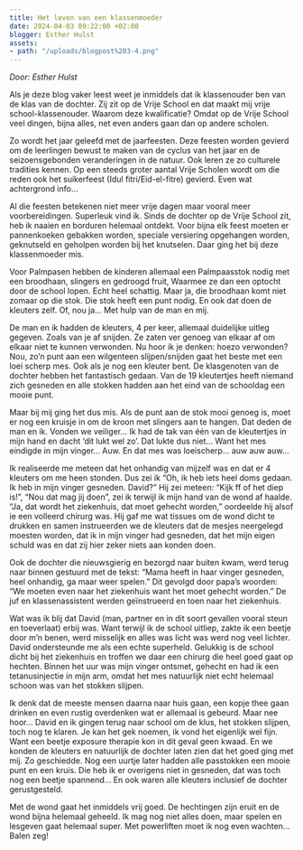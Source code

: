 ```yaml
---
title: Het leven van een klassenmoeder
date: 2024-04-03 09:22:00 +02:00
blogger: Esther Hulst
assets:
- path: "/uploads/blogpost%203-4.png"
---
```


*Door: Esther Hulst*

Als je deze blog vaker leest weet je inmiddels dat ik klassenouder ben van de klas van de dochter. Zij zit op de Vrije School en dat maakt mij vrije school-klassenouder. Waarom deze kwalificatie? Omdat op de Vrije School veel dingen, bijna alles, net even anders gaan dan op andere scholen. 

Zo wordt het jaar geleefd met de jaarfeesten. Deze feesten worden gevierd om de leerlingen bewust te maken van de cyclus van het jaar en de seizoensgebonden veranderingen in de natuur. Ook leren ze zo culturele tradities kennen. Op een steeds groter aantal Vrije Scholen wordt om die reden ook het suikerfeest (Idul fitri/Eid-el-fitre) gevierd. Even wat achtergrond info… 

Al die feesten betekenen niet meer vrije dagen maar vooral meer voorbereidingen. Superleuk vind ik. Sinds de dochter op de Vrije School zit, heb ik naaien en borduren helemaal ontdekt. Voor bijna elk feest moeten er pannenkoeken gebakken worden, speciale versiering opgehangen worden, geknutseld en geholpen worden bij het knutselen. Daar ging het bij deze klassenmoeder mis.

Voor Palmpasen hebben de kinderen allemaal een Palmpaasstok nodig met een broodhaan, slingers en gedroogd fruit, Waarmee ze dan een optocht door de school lopen. Echt heel schattig. Maar ja, die broodhaan komt niet zomaar op die stok. Die stok heeft een punt nodig. En ook dat doen de kleuters zelf. Of, nou ja… Met hulp van de man en mij.

De man en ik hadden de kleuters, 4 per keer, allemaal duidelijke uitleg gegeven. Zoals van je af snijden. Ze zaten ver genoeg van elkaar af om elkaar niet te kunnen verwonden. Nu hoor ik je denken: hoezo verwonden? Nou, zo’n punt aan een wilgenteen slijpen/snijden gaat het beste met een loei scherp mes. Ook als je nog een kleuter bent. De klasgenoten van de dochter hebben het fantastisch gedaan. Van de 19 kleutertjes heeft niemand zich gesneden en alle stokken hadden aan het eind van de schooldag een mooie punt.

Maar bij mij ging het dus mis. Als de punt aan de stok mooi genoeg is, moet er nog een kruisje in om de kroon met slingers aan te hangen. Dat deden de man en ik. Vonden we veiliger... Ik had de tak van één van de kleutertjes in mijn hand en dacht ‘dit lukt wel zo’. Dat lukte dus niet... Want het mes eindigde in mijn vinger... Auw. En dat mes was loeischerp... auw auw auw...

Ik realiseerde me meteen dat het onhandig van mijzelf was en dat er 4 kleuters om me heen stonden. Dus zei ik “Oh, ik heb iets heel doms gedaan. Ik heb in mijn vinger gesneden. David?” Hij zei meteen: “Kijk ff of het diep is!”, “Nou dat mag jij doen”, zei ik terwijl ik mijn hand van de wond af haalde. “Ja, dat wordt het ziekenhuis, dat moet gehecht worden,” oordeelde hij alsof ie een volleerd chirurg was. Hij gaf me wat tissues om de wond dicht te drukken en samen instrueerden we de kleuters dat de mesjes neergelegd moesten worden, dat ik in mijn vinger had gesneden, dat het mijn eigen schuld was en dat zij hier zeker niets aan konden doen. 

Ook de dochter die nieuwsgierig en bezorgd naar buiten kwam, werd terug naar binnen gestuurd met de tekst: “Mama heeft in haar vinger gesneden, heel onhandig, ga maar weer spelen.” Dit gevolgd door papa’s woorden: “We moeten even naar het ziekenhuis want het moet gehecht worden.” De juf en klassenassistent werden geïnstrueerd en toen naar het ziekenhuis. 

Wat was ik blij dat David (man, partner en in dit soort gevallen vooral steun en toeverlaat) erbij was. Want terwijl ik de school uitliep, zakte ik een beetje door m’n benen, werd misselijk en alles was licht was werd nog veel lichter. David ondersteunde me als een echte superheld. Gelukkig is de school dicht bij het ziekenhuis en troffen we daar een chirurg die heel goed gaat op hechten. Binnen het uur was mijn vinger ontsmet, gehecht en had ik een tetanusinjectie in mijn arm, omdat het mes natuurlijk niet echt helemaal schoon was van het stokken slijpen.

Ik denk dat de meeste mensen daarna naar huis gaan, een kopje thee gaan drinken en even rustig overdenken wat er allemaal is gebeurd. Maar nee hoor... David en ik gingen terug naar school om de klus, het stokken slijpen, toch nog te klaren. Je kan het gek noemen, ik vond het eigenlijk wel fijn. Want een beetje exposure therapie kon in dit geval geen kwaad. En we konden de kleuters en natuurlijk de dochter laten zien dat het goed ging met mij. Zo geschiedde. Nog een uurtje later hadden alle passtokken een mooie punt en een kruis. Die heb ik er overigens niet in gesneden, dat was toch nog een beetje spannend... En ook waren alle kleuters inclusief de dochter gerustgesteld.

Met de wond gaat het inmiddels vrij goed. De hechtingen zijn eruit en de wond bijna helemaal geheeld. Ik mag nog niet alles doen, maar spelen en lesgeven gaat helemaal super. Met powerliften moet ik nog even wachten... Balen zeg!